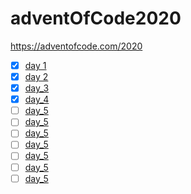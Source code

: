 # adventOfCode2020
https://adventofcode.com/2020

- [x] [day 1](day_1)
- [x] [day 2](day_2)
- [x] [day_3](day_3)
- [x] [day_4](day_4)
- [ ] [day_5](day_5)
- [ ] [day_5](day_5)
- [ ] [day_5](day_5)
- [ ] [day_5](day_5)
- [ ] [day_5](day_5)
- [ ] [day_5](day_5)
- [ ] [day_5](day_5)
